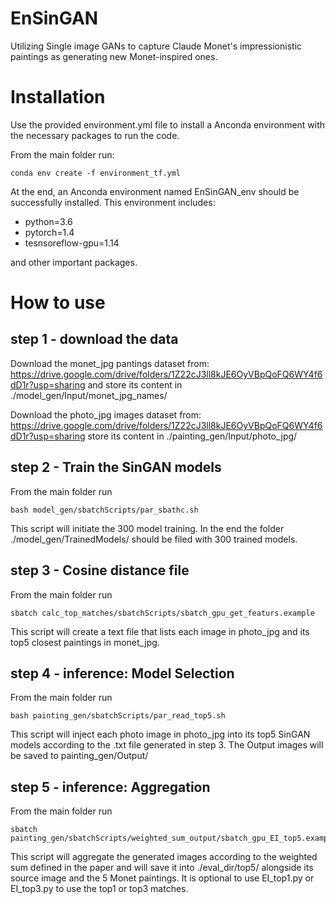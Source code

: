 # EnSinGAN
Utilizing Single image GANs to capture Claude Monet's impressionistic paintings as generating new Monet-inspired ones.

# Installation
Use the provided environment.yml file to install a Anconda environment with the necessary packages to run the code. 

From the main folder run:
```
conda env create -f environment_tf.yml
```
At the end, an Anconda environment named EnSinGAN_env should be successfully installed. This environment includes:
- python=3.6
- pytorch=1.4
- tesnsoreflow-gpu=1.14

and other important packages.


# How to use
## step 1 - download the data
Download the monet_jpg pantings dataset from: https://drive.google.com/drive/folders/1Z22cJ3ll8kJE6OyVBpQoFQ6WY4f6dD1r?usp=sharing
and store its content in ./model_gen/Input/monet_jpg_names/ 

Download the photo_jpg images dataset from: https://drive.google.com/drive/folders/1Z22cJ3ll8kJE6OyVBpQoFQ6WY4f6dD1r?usp=sharing
store its content in ./painting_gen/Input/photo_jpg/

## step 2 - Train the SinGAN models
From the main folder run
```
bash model_gen/sbatchScripts/par_sbathc.sh
```
This script will initiate the 300 model training. In the end the folder ./model_gen/TrainedModels/ should be filed with 300 trained models.


## step 3 - Cosine distance file
From the main folder run
```
sbatch calc_top_matches/sbatchScripts/sbatch_gpu_get_featurs.example
```
This script will create a text file that lists each image in photo_jpg and its top5 closest paintings in monet_jpg.

## step 4 - inference: Model Selection
From the main folder run
```
bash painting_gen/sbatchScripts/par_read_top5.sh
```
This script will inject each photo image in photo_jpg into its top5 SinGAN models according to the .txt file generated in step 3. The Output images will be saved to painting_gen/Output/

## step 5 - inference: Aggregation
From the main folder run
```
sbatch painting_gen/sbatchScripts/weighted_sum_output/sbatch_gpu_EI_top5.example
```
This script will aggregate the generated images according to the weighted sum defined in the paper and will save it into ./eval_dir/top5/ alongside its source image and the 5 Monet paintings. It is optional to use EI_top1.py or EI_top3.py to use the top1 or top3 matches.
